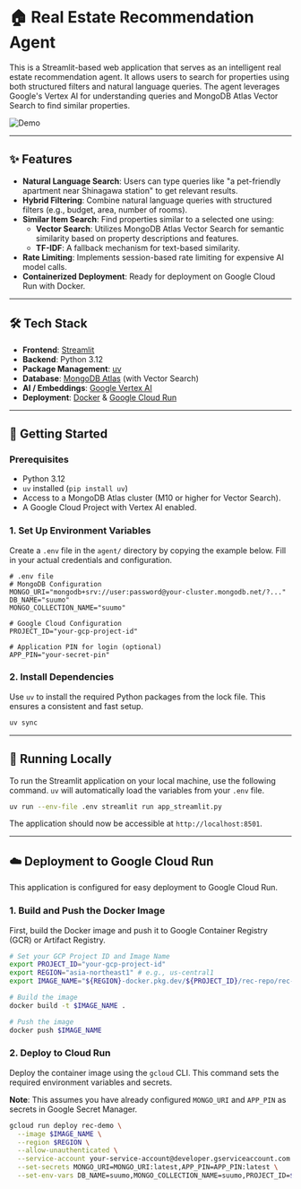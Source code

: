 # 🏠 Real Estate Recommendation Agent

This is a Streamlit-based web application that serves as an intelligent real estate recommendation agent. It allows users to search for properties using both structured filters and natural language queries. The agent leverages Google's Vertex AI for understanding queries and MongoDB Atlas Vector Search to find similar properties.



![Demo](./demo.png)

---

## ✨ Features

-   **Natural Language Search**: Users can type queries like "a pet-friendly apartment near Shinagawa station" to get relevant results.
-   **Hybrid Filtering**: Combine natural language queries with structured filters (e.g., budget, area, number of rooms).
-   **Similar Item Search**: Find properties similar to a selected one using:
    -   **Vector Search**: Utilizes MongoDB Atlas Vector Search for semantic similarity based on property descriptions and features.
    -   **TF-IDF**: A fallback mechanism for text-based similarity.
-   **Rate Limiting**: Implements session-based rate limiting for expensive AI model calls.
-   **Containerized Deployment**: Ready for deployment on Google Cloud Run with Docker.

---

## 🛠️ Tech Stack

-   **Frontend**: [Streamlit](https://streamlit.io/)
-   **Backend**: Python 3.12
-   **Package Management**: [uv](https://github.com/astral-sh/uv)
-   **Database**: [MongoDB Atlas](https://www.mongodb.com/atlas) (with Vector Search)
-   **AI / Embeddings**: [Google Vertex AI](https://cloud.google.com/vertex-ai)
-   **Deployment**: [Docker](https://www.docker.com/) & [Google Cloud Run](https://cloud.google.com/run)

---

## 🚀 Getting Started

### Prerequisites

-   Python 3.12
-   `uv` installed (`pip install uv`)
-   Access to a MongoDB Atlas cluster (M10 or higher for Vector Search).
-   A Google Cloud Project with Vertex AI enabled.

### 1. Set Up Environment Variables

Create a `.env` file in the `agent/` directory by copying the example below. Fill in your actual credentials and configuration.

```env
# .env file
# MongoDB Configuration
MONGO_URI="mongodb+srv://user:password@your-cluster.mongodb.net/?..."
DB_NAME="suumo"
MONGO_COLLECTION_NAME="suumo"

# Google Cloud Configuration
PROJECT_ID="your-gcp-project-id"

# Application PIN for login (optional)
APP_PIN="your-secret-pin"
```

### 2. Install Dependencies

Use `uv` to install the required Python packages from the lock file. This ensures a consistent and fast setup.

```bash
uv sync
```

---

## 🏃 Running Locally

To run the Streamlit application on your local machine, use the following command. `uv` will automatically load the variables from your `.env` file.

```bash
uv run --env-file .env streamlit run app_streamlit.py
```

The application should now be accessible at `http://localhost:8501`.

---

## ☁️ Deployment to Google Cloud Run

This application is configured for easy deployment to Google Cloud Run.

### 1. Build and Push the Docker Image

First, build the Docker image and push it to Google Container Registry (GCR) or Artifact Registry.

```bash
# Set your GCP Project ID and Image Name
export PROJECT_ID="your-gcp-project-id"
export REGION="asia-northeast1" # e.g., us-central1
export IMAGE_NAME="${REGION}-docker.pkg.dev/${PROJECT_ID}/rec-repo/rec-demo:latest"

# Build the image
docker build -t $IMAGE_NAME .

# Push the image
docker push $IMAGE_NAME
```

### 2. Deploy to Cloud Run

Deploy the container image using the `gcloud` CLI. This command sets the required environment variables and secrets.

**Note**: This assumes you have already configured `MONGO_URI` and `APP_PIN` as secrets in Google Secret Manager.

```bash
gcloud run deploy rec-demo \
  --image $IMAGE_NAME \
  --region $REGION \
  --allow-unauthenticated \
  --service-account your-service-account@developer.gserviceaccount.com \
  --set-secrets MONGO_URI=MONGO_URI:latest,APP_PIN=APP_PIN:latest \
  --set-env-vars DB_NAME=suumo,MONGO_COLLECTION_NAME=suumo,PROJECT_ID=$PROJECT_ID
```